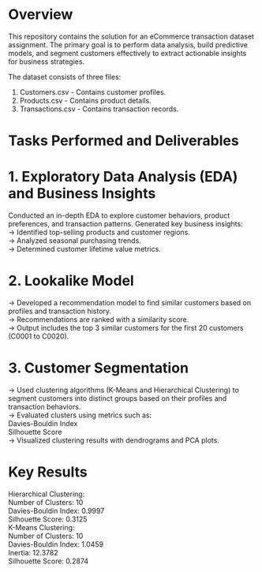 # Overview
This repository contains the solution for an eCommerce transaction dataset assignment. The primary goal is to perform data analysis, build predictive models, and segment customers effectively to extract actionable insights for business strategies.

The dataset consists of three files:
1. Customers.csv - Contains customer profiles.
2. Products.csv - Contains product details.
3. Transactions.csv - Contains transaction records.

# Tasks Performed and Deliverables

# 1. Exploratory Data Analysis (EDA) and Business Insights

Conducted an in-depth EDA to explore customer behaviors, product preferences, and transaction patterns.
Generated key business insights:<br>
-> Identified top-selling products and customer regions.<br>
-> Analyzed seasonal purchasing trends.<br>
-> Determined customer lifetime value metrics.<br>

# 2. Lookalike Model

-> Developed a recommendation model to find similar customers based on profiles and transaction history.<br>
-> Recommendations are ranked with a similarity score.<br>
-> Output includes the top 3 similar customers for the first 20 customers (C0001 to C0020).

# 3. Customer Segmentation
-> Used clustering algorithms (K-Means and Hierarchical Clustering) to segment customers into distinct groups based on their profiles and transaction behaviors.<br>
-> Evaluated clusters using metrics such as:<br>
        Davies-Bouldin Index<br>
        Silhouette Score<br>
-> Visualized clustering results with dendrograms and PCA plots.

# Key Results
Hierarchical Clustering:<br>
  Number of Clusters: 10<br>
  Davies-Bouldin Index: 0.9997<br>
  Silhouette Score: 0.3125<br>
K-Means Clustering:<br>
  Number of Clusters: 10<br>
  Davies-Bouldin Index: 1.0459<br>
  Inertia: 12.3782<br>
  Silhouette Score: 0.2874

